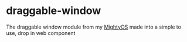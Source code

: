# draggable-window
The draggable window module from my [MightyOS](https://mightycoderx.github.io/MightyOS/) made into a simple to use, drop in web component
